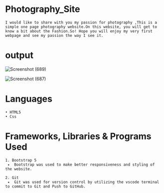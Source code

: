 # Photography_Site
    I would like to share with you my passion for photography ,This is a simple one page photography website.On this website, you will get to know a bit about the Fashion.So! Hope you will enjoy my very first webpage and see my passion the way I see it.
    
# output
![Screenshot (689)](https://user-images.githubusercontent.com/96867756/164764997-ad825d69-32f5-4f04-82f5-b46c6962a40a.png)

![Screenshot (687)](https://user-images.githubusercontent.com/96867756/164765020-f7c6e2b2-6ef9-4286-9e31-d45e82066774.png)

# Languages
    • HTML5
    • Css
    
# Frameworks, Libraries & Programs Used
    1. Bootstrap 5
     ✦  Bootstrap was used to make better responsiveness and styling of the website.

    2. Git
     ✦  Git was used for version control by utilizing the vscode terminal to commit to Git and Push to GitHub.
